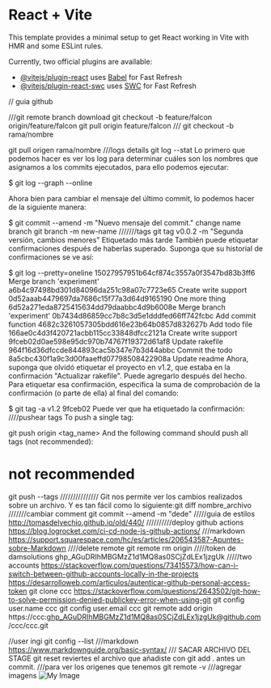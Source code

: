 # React + Vite

This template provides a minimal setup to get React working in Vite with HMR and some ESLint rules.

Currently, two official plugins are available:

- [@vitejs/plugin-react](https://github.com/vitejs/vite-plugin-react/blob/main/packages/plugin-react/README.md) uses [Babel](https://babeljs.io/) for Fast Refresh
- [@vitejs/plugin-react-swc](https://github.com/vitejs/vite-plugin-react-swc) uses [SWC](https://swc.rs/) for Fast Refresh

// guia github

///git remote branch download
git checkout -b feature/falcon origin/feature/falcon
git pull origin feature/falcon
///
git checkout -b rama/nombre

git pull origen rama/nombre
///logs details
 git log --stat
Lo primero que podemos hacer es ver los log para determinar cuáles son los nombres que asignamos a los commits ejecutados, para ello podemos ejecutar:

$ git log --graph --online 

Ahora bien para cambiar el mensaje del último commit, lo podemos hacer de la siguiente manera:

$ git commit --amend -m "Nuevo mensaje del commit."
change name branch
git branch -m new-name
///////tags
git tag v0.0.2 -m "Segunda versión, cambios menores"
Etiquetado más tarde
También puede etiquetar confirmaciones después de haberlas superado. Suponga que su historial de confirmaciones se ve así:

$ git log --pretty=oneline
15027957951b64cf874c3557a0f3547bd83b3ff6 Merge branch 'experiment'
a6b4c97498bd301d84096da251c98a07c7723e65 Create write support
0d52aaab4479697da7686c15f77a3d64d9165190 One more thing
6d52a271eda8725415634dd79daabbc4d9b6008e Merge branch 'experiment'
0b7434d86859cc7b8c3d5e1dddfed66ff742fcbc Add commit function
4682c3261057305bdd616e23b64b0857d832627b Add todo file
166ae0c4d3f420721acbb115cc33848dfcc2121a Create write support
9fceb02d0ae598e95dc970b74767f19372d61af8 Update rakefile
964f16d36dfccde844893cac5b347e7b3d44abbc Commit the todo
8a5cbc430f1a9c3d00faaeffd07798508422908a Update readme
Ahora, suponga que olvidó etiquetar el proyecto en v1.2, que estaba en la confirmación "Actualizar rakefile". Puede agregarlo después del hecho. Para etiquetar esa confirmación, especifica la suma de comprobación de la confirmación (o parte de ella) al final del comando:

$ git tag -a v1.2 9fceb02
Puede ver que ha etiquetado la confirmación:
////pushear tags
To push a single tag:

git push origin <tag_name>
And the following command should push all tags (not recommended):

# not recommended
git push --tags
///////////////
Git nos permite ver los cambios realizados sobre un archivo. Y es tan fácil como lo siguiente:git diff nombre_archivo
///////cambiar comment
git commit --amend -m "dede"
/////guia de estilos
http://tomasdelvechio.github.io/old/440/
//////////deploy github actions
https://blog.logrocket.com/ci-cd-node-js-github-actions/
///markdown
https://support.squarespace.com/hc/es/articles/206543587-Apuntes-sobre-Markdown
////delete remote
git remote rm origin
/////token de damsolutions
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
/////two accounts
https://stackoverflow.com/questions/73415573/how-can-i-switch-between-github-accounts-locally-in-the-projects
https://desarrolloweb.com/articulos/autenticar-github-personal-access-token
git clone ccc
https://stackoverflow.com/questions/2643502/git-how-to-solve-permission-denied-publickey-error-when-using-git
git config user.name ccc
git config user.email ccc
git remote add origin  https://ccc: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@github.com/ccc/ccc.git



//user ingi
git config --list
///markdown
https://www.markdownguide.org/basic-syntax/
/// SACAR ARCHIVO DEL STAGE
git reset <archivo> reviertes el archivo que añadiste con git add . antes un commit.
///para ver los origenes que tenemos
git remote -v 
///agregar imagens
![My Image](images/my-image.jpg)